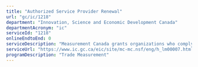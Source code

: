 ```yaml
---
title: "Authorized Service Provider Renewal"
url: "gc/ic/1218"
department: "Innovation, Science and Economic Development Canada"
departmentAcronym: "ic"
serviceId: "1218"
onlineEndtoEnd: 0
serviceDescription: "Measurement Canada grants organizations who comply with ISO-based criteria the authority to test and certify measuring devices in accordance with legislative requirements. Once recognition status is granted, an annual renewal licence fee is charged for authorized service providers who continue to comply with program criteria."
serviceUrl: "https://www.ic.gc.ca/eic/site/mc-mc.nsf/eng/h_lm00007.html"
programDescription: "Trade Measurement"
---
```

